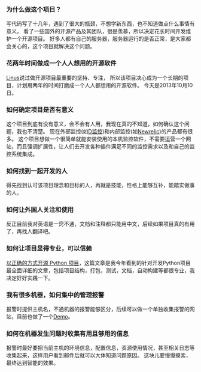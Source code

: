 ### 为什么做这个项目？

写代码写了十几年，遇到了很大的瓶颈，不想学新东西，也不知道做点什么事情有意义。
看了一些国外的开源产品及其团队，很是羡慕，所以决定花长时间开发维护一个开源项目。
好多人都有自己的服务器，服务器运行的是否正常，是大家都会关心的，这个项目就解决这个问题。

### 花两年时间做成一个人人想用的开源软件

[Linus](http://en.wikipedia.org/wiki/Linus_Torvalds)说过做开源项目最重要的坚持、专注，
所以该项目决心成为一个长期的项目，计划用两年的时间打磨成一个人人都想用的开源软件。
今天是2013年10月10日。

### 如何确定项目是否有意义

这个项目到底有没有意义，会不会有人用，我现在真的不知道，如何确认这个问题，我也不清楚。
现在外部监控(如[D监控](https://support.dnspod.cn/Kb/showarticle/tsid/16/))和内部监控(如[Newrelic](http://newrelic.com/))的产品都有很多。
这个项目想做一个很简单就能安装使用的本机监控软件，不需要运营一个网站，而且强调扩展性，让人们去开发各种插件满足不同的监控需求以及和自己的监控系统集成。

### 如何找到一起开发的人

得先找到认可该项目理念和目标的人，再就是技能，性格上能够互补，能踏实做事的人。

### 如何让外国人关注和使用

反正目前我对英语是一窍不通，文档和注释都只能用中文，后续如果项目真的有用了，再找人翻译吧。

### 如何让项目显得专业，可以信赖

[以正确的方式开源 Python 项目](http://www.oschina.net/translate/open-sourcing-a-python-project-the-right-way)，这篇文章是我今年看到的针对开发Python项目最全面详细的文章，包括项目结构，打包，测试，文档，自动构建等都很专业，我决定好好实践一下。

### 我有很多机器，如何集中的管理报警

报警时提供主机名，不通机器的报警能够区分，后续可以做一个单独收集报警的网站，目前也做了一个[Demo](http://warnings.sinaapp.com/default)。

### 如何在机器发生问题时收集有用且够用的信息

报警时最好要把当前主机的环境信息，配置信息，资源使用情况，甚至相关日志等收集起来，这样用户看到邮件后就可以大体知道问题原因。
这块儿要慢慢摸索，最终达到智能的效果。
